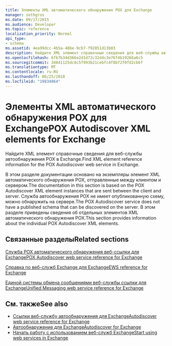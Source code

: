 ```yaml
---
title: Элементы XML автоматического обнаружения POX для Exchange
manager: sethgros
ms.date: 09/17/2015
ms.audience: Developer
ms.topic: reference
localization_priority: Normal
api_type:
- schema
ms.assetid: 4ea99dcc-4b5a-48be-9cb7-f92851d13b03
description: Найдите XML элемент справочные сведения для веб-службы автообнаружения POX в Exchange.
ms.openlocfilehash: 6fb7b34d366e2d1d72c32d4c3e76f4b19266a6c5
ms.sourcegitcommit: 34041125dc8c5f993b21cebfc4f8b72f0fd2cb6f
ms.translationtype: MT
ms.contentlocale: ru-RU
ms.lasthandoff: 06/25/2018
ms.locfileid: "19834864"
---
```

# <a name="pox-autodiscover-xml-elements-for-exchange"></a><span data-ttu-id="9c166-103">Элементы XML автоматического обнаружения POX для Exchange</span><span class="sxs-lookup"><span data-stu-id="9c166-103">POX Autodiscover XML elements for Exchange</span></span>

<span data-ttu-id="9c166-104">Найдите XML элемент справочные сведения для веб-службы автообнаружения POX в Exchange.</span><span class="sxs-lookup"><span data-stu-id="9c166-104">Find XML element reference information for the POX Autodiscover web service in Exchange.</span></span>
  
<span data-ttu-id="9c166-105">В этом разделе документации основано на экземпляры элемент XML автоматического обнаружения POX, отправленные между клиентом и сервером.</span><span class="sxs-lookup"><span data-stu-id="9c166-105">The documentation in this section is based on the POX Autodiscover XML element instances that are sent between the client and server.</span></span> <span data-ttu-id="9c166-106">Служба автообнаружения POX не имеет опубликованную схему, можно обнаружить на сервере.</span><span class="sxs-lookup"><span data-stu-id="9c166-106">The POX Autodiscover service does not have a published schema that can be discovered on the server.</span></span> <span data-ttu-id="9c166-107">В этом разделе приведены сведения об отдельных элементов XML автоматического обнаружения POX.</span><span class="sxs-lookup"><span data-stu-id="9c166-107">This section provides information about the individual POX Autodiscover XML elements.</span></span>
  
## <a name="related-sections"></a><span data-ttu-id="9c166-108">Связанные разделы</span><span class="sxs-lookup"><span data-stu-id="9c166-108">Related sections</span></span>
<span data-ttu-id="9c166-109"><a name="bk_RelatedSections"> </a></span><span class="sxs-lookup"><span data-stu-id="9c166-109"></span></span>

[<span data-ttu-id="9c166-110">Служба POX автоматического обнаружения веб-ссылки для Exchange</span><span class="sxs-lookup"><span data-stu-id="9c166-110">POX Autodiscover web service reference for Exchange</span></span>](pox-autodiscover-web-service-reference-for-exchange.md)
  
[<span data-ttu-id="9c166-111">Справка по веб-служб Exchange для Exchange</span><span class="sxs-lookup"><span data-stu-id="9c166-111">EWS reference for Exchange</span></span>](ews-reference-for-exchange.md)
  
[<span data-ttu-id="9c166-112">Единой системы обмена сообщениями веб-службы ссылки для Exchange</span><span class="sxs-lookup"><span data-stu-id="9c166-112">Unified Messaging web service reference for Exchange</span></span>](unified-messaging-web-service-reference-for-exchange.md)
  
## <a name="see-also"></a><span data-ttu-id="9c166-113">См. также</span><span class="sxs-lookup"><span data-stu-id="9c166-113">See also</span></span>

- [<span data-ttu-id="9c166-114">Ссылки веб-службу автообнаружения для Exchange</span><span class="sxs-lookup"><span data-stu-id="9c166-114">Autodiscover web service reference for Exchange</span></span>](autodiscover-web-service-reference-for-exchange.md)
- [<span data-ttu-id="9c166-115">Автообнаружение для Exchange</span><span class="sxs-lookup"><span data-stu-id="9c166-115">Autodiscover for Exchange</span></span>](../exchange-web-services/autodiscover-for-exchange.md)
- [<span data-ttu-id="9c166-116">Начать работу с использованием веб-служб Exchange</span><span class="sxs-lookup"><span data-stu-id="9c166-116">Start using web services in Exchange</span></span>](../exchange-web-services/start-using-web-services-in-exchange.md)
    

